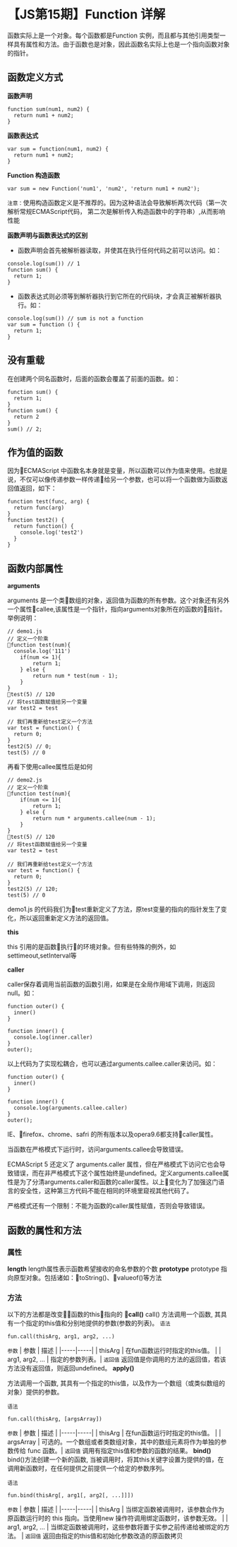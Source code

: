 # 【JS第15期】Function 详解

函数实际上是一个对象。每个函数都是Function 实例，而且都与其他引用类型一样具有属性和方法。由于函数也是对象，因此函数名实际上也是一个指向函数对象的指针。

## 函数定义方式

**函数声明**
```
function sum(num1, num2) {
  return num1 + num2;
}
```
**函数表达式**
```
var sum = function(num1, num2) {
  return num1 + num2;
}
```
**Function 构造函数**

```
var sum = new Function('num1', 'num2', 'return num1 + num2');
```

`注意：`使用构造函数定义是不推荐的。因为这种语法会导致解析两次代码（第一次解析常规ECMAScript代码， 第二次是解析传入构造函数中的字符串）,从而影响性能

**函数声明与函数表达式的区别**

- 函数声明会首先被解析器读取，并使其在执行任何代码之前可以访问。如：
```
console.log(sum()) // 1
function sum() {
  return 1;
}
```
- 函数表达式则必须等到解析器执行到它所在的代码块，才会真正被解析器执行。如：
```
console.log(sum()) // sum is not a function
var sum = function () {
  return 1;
}
```

## 没有重载

在创建两个同名函数时，后面的函数会覆盖了前面的函数。如：
```
function sum() {
  return 1;
}
function sum() {
  return 2
}
sum() // 2;
```
## 作为值的函数

因为ECMAScript 中函数名本身就是变量，所以函数可以作为值来使用。也就是说，不仅可以像传递参数一样传递给另一个参数，也可以将一个函数做为函数返回值返回，如下：
```
function test(func, arg) {
  return func(arg)
}
function test2() {
  return function() {
    console.log('test2')
  }
}
```

## 函数内部属性

**arguments**

arguments 是一个类数组的对象，返回值为函数的所有参数。这个对象还有另外一个属性callee,该属性是一个指针，指向arguments对象所在的函数的指针。举例说明：


```
// demo1.js
// 定义一个阶乘
function test(num){
  console.log('111')
    if(num <= 1){
        return 1;
    } else {
        return num * test(num - 1);
    }
}
test(5) // 120
// 将test函数赋值给另一个变量
var test2 = test

// 我们再重新给test定义一个方法
var test = function() {
  return 0;
}
test2(5) // 0;
test(5) // 0
```
再看下使用callee属性后是如何
```
// demo2.js
// 定义一个阶乘
function test(num){
    if(num <= 1){
        return 1;
    } else {
        return num * arguments.callee(num - 1);
    }
}
test(5) // 120
// 将test函数赋值给另一个变量
var test2 = test

// 我们再重新给test定义一个方法
var test = function() {
  return 0;
}
test2(5) // 120;
test(5) // 0
```
demo1.js 的代码我们为test重新定义了方法，原test变量的指向的指针发生了变化，所以返回重新定义方法的返回值。


**this**

this 引用的是函数执行的环境对象。但有些特殊的例外，如settimeout,setInterval等

**caller**

caller保存着调用当前函数的函数引用，如果是在全局作用域下调用，则返回null。如：
```
function outer() {
  inner()
}

function inner() {
  console.log(inner.caller)
}
outer();
```
以上代码为了实现松耦合，也可以通过arguments.callee.caller来访问。如：
```
function outer() {
  inner()
}

function inner() {
  console.log(arguments.callee.caller)
}
outer();
```
IE、firefox、chrome、safri 的所有版本以及opera9.6都支持caller属性。

当函数在严格模式下运行时，访问arguments.callee会导致错误。

ECMAScript 5 还定义了 arguments.caller 属性，但在严格模式下访问它也会导致错误，而在非严格模式下这个属性始终是undefined。定义arguments.callee属性是为了分清arguments.caller和函数的caller属性。以上变化为了加强这门语言的安全性，这种第三方代码不能在相同的环境里窥视其他代码了。

严格模式还有一个限制：不能为函数的caller属性赋值，否则会导致错误。

## 函数的属性和方法
### 属性

**length**
length属性表示函数希望接收的命名参数的个数
**prototype**
prototype 指向原型对象。包括诸如：toString()、valueof()等方法
### 方法
以下的方法都是改变函数的this指向的
**call()**
call() 方法调用一个函数, 其具有一个指定的this值和分别地提供的参数(参数的列表)。
`语法`
```
fun.call(thisArg, arg1, arg2, ...)
```
`参数`
| 参数 | 描述 | 
|-----|-----|
| thisArg | 在fun函数运行时指定的this值。 |
| arg1, arg2, ... | 指定的参数列表。|
`返回值`
返回值是你调用的方法的返回值，若该方法没有返回值，则返回undefined。
**apply()**

方法调用一个函数, 其具有一个指定的this值，以及作为一个数组（或类似数组的对象）提供的参数。

`语法`
```
fun.call(thisArg, [argsArray])
```
`参数`
| 参数 | 描述 | 
|-----|-----|
| thisArg | 在fun函数运行时指定的this值。 |
| argsArray | 可选的。一个数组或者类数组对象，其中的数组元素将作为单独的参数传给 func 函数。|
`返回值`
调用有指定this值和参数的函数的结果。
**bind()**
bind()方法创建一个新的函数, 当被调用时，将其this关键字设置为提供的值，在调用新函数时，在任何提供之前提供一个给定的参数序列。

`语法`
```
fun.bind(thisArg[, arg1[, arg2[, ...]]])
```
`参数`
| 参数 | 描述 | 
|-----|-----|
| thisArg | 当绑定函数被调用时，该参数会作为原函数运行时的 this 指向。当使用new 操作符调用绑定函数时，该参数无效。 |
| arg1, arg2, ... | 当绑定函数被调用时，这些参数将置于实参之前传递给被绑定的方法。 |
`返回值`
返回由指定的this值和初始化参数改造的原函数拷贝